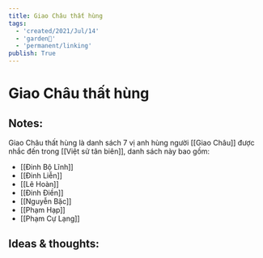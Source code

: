 ```yaml
---
title: Giao Châu thất hùng
tags:
  - 'created/2021/Jul/14'
  - 'garden🏡'
  - 'permanent/linking'
publish: True
---
```

# Giao Châu thất hùng

## Notes:
Giao Châu thất hùng là danh sách 7 vị anh hùng người [[Giao Châu]] được nhắc đến trong [[Việt sử tân biên]], danh sách này bao gồm:
- [[Đinh Bộ Lĩnh]]
- [[Đinh Liễn]]
- [[Lê Hoàn]]
- [[Đinh Điền]]
- [[Nguyễn Bặc]]
- [[Phạm Hạp]]
- [[Phạm Cự Lạng]]

## Ideas & thoughts:
